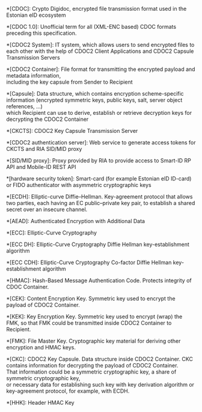 <!-- This file contains acronyms, which will be highlighted and provided with a tooltip in the built HTML -->
<!-- markdownlint-disable first-line-heading -->

*[CDOC]: Crypto Digidoc, encrypted file transmission format used in the Estonian eID ecosystem

*[CDOC 1.0]: Unofficial term for all (XML-ENC based) CDOC formats preceding this specification.

*[CDOC2 System]: IT system, which allows users to send encrypted files to each other with the help of CDOC2 Client Applications and CDOC2 Capsule Transmission Servers

*[CDOC2 Container]: File format for transmitting the encrypted payload and metadata information, <br/>including the key capsule from Sender to Recipient

*[Capsule]: Data structure, which contains encryption scheme-specific information (encrypted symmetric keys, public keys, salt, server object references, ...)<br/>which Recipient can use to derive, establish or retrieve decryption keys for decrypting the CDOC2 Container

*[CKCTS]: CDOC2 Key Capsule Transmission Server

*[CDOC2 authentication server]: Web service to generate access tokens for CKCTS and RIA SID/MID proxy

*[SID/MID proxy]: Proxy provided by RIA to provide access to Smart-ID RP API and Mobile-ID REST API

*[hardware security token]: Smart-card (for example Estonian eID ID-card) or FIDO authenticator with asymmetric cryptographic keys

*[ECDH]: Elliptic-curve Diffie–Hellman. Key-agreement protocol that allows two parties, each having an EC public–private key pair, to establish a shared secret over an insecure channel.

*[AEAD]: Authenticated Encryption with Additional Data

*[ECC]: Elliptic-Curve Cryptography

*[ECC DH]: Elliptic-Curve Cryptography Diffie Hellman key-establishment algorithm

*[ECC CDH]: Elliptic-Curve Cryptography Co-factor Diffie Hellman key-establishment algorithm

*[HMAC]: Hash-Based Message Authentication Code. Protects integrity of CDOC Container.

<!--- acronyms about various keys -->

*[CEK]: Content Encryption Key. Symmetric key used to encrypt the payload of CDOC2 Container.

*[KEK]: Key Encryption Key. Symmetric key used to encrypt (wrap) the FMK, so that FMK could be transmitted inside CDOC2 Container to Recipient.

*[FMK]: File Master Key. Cryptographic key material for deriving other encryption and HMAC keys.

*[CKC]: CDOC2 Key Capsule. Data structure inside CDOC2 Container. CKC contains information for decrypting the payload of CDOC2 Container. <br/> That information could be a symmetric cryptographic key, a share of symmetric cryptographic key, <br/> or necessary data for establishing such key with key derivation algorithm or key-agreement protocol, for example, with ECDH.

*[HHK]: Header HMAC Key

